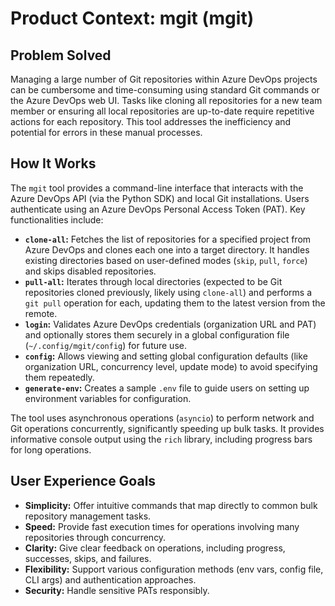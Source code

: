 # Product Context: mgit (mgit)

## Problem Solved

Managing a large number of Git repositories within Azure DevOps projects can be cumbersome and time-consuming using standard Git commands or the Azure DevOps web UI. Tasks like cloning all repositories for a new team member or ensuring all local repositories are up-to-date require repetitive actions for each repository. This tool addresses the inefficiency and potential for errors in these manual processes.

## How It Works

The `mgit` tool provides a command-line interface that interacts with the Azure DevOps API (via the Python SDK) and local Git installations. Users authenticate using an Azure DevOps Personal Access Token (PAT). Key functionalities include:

-   **`clone-all`:** Fetches the list of repositories for a specified project from Azure DevOps and clones each one into a target directory. It handles existing directories based on user-defined modes (`skip`, `pull`, `force`) and skips disabled repositories.
-   **`pull-all`:** Iterates through local directories (expected to be Git repositories cloned previously, likely using `clone-all`) and performs a `git pull` operation for each, updating them to the latest version from the remote.
-   **`login`:** Validates Azure DevOps credentials (organization URL and PAT) and optionally stores them securely in a global configuration file (`~/.config/mgit/config`) for future use.
-   **`config`:** Allows viewing and setting global configuration defaults (like organization URL, concurrency level, update mode) to avoid specifying them repeatedly.
-   **`generate-env`:** Creates a sample `.env` file to guide users on setting up environment variables for configuration.

The tool uses asynchronous operations (`asyncio`) to perform network and Git operations concurrently, significantly speeding up bulk tasks. It provides informative console output using the `rich` library, including progress bars for long operations.

## User Experience Goals

-   **Simplicity:** Offer intuitive commands that map directly to common bulk repository management tasks.
-   **Speed:** Provide fast execution times for operations involving many repositories through concurrency.
-   **Clarity:** Give clear feedback on operations, including progress, successes, skips, and failures.
-   **Flexibility:** Support various configuration methods (env vars, config file, CLI args) and authentication approaches.
-   **Security:** Handle sensitive PATs responsibly.
